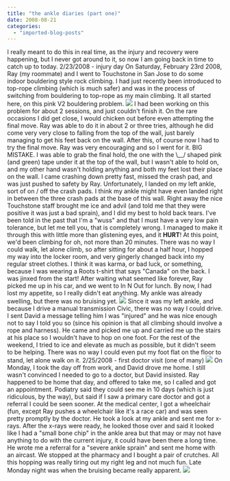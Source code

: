 ```yaml
---
title: "the ankle diaries (part one)"
date: 2008-08-21
categories: 
  - "imported-blog-posts"
---
```


I really meant to do this in real time, as the injury and recovery were happening, but I never got around to it, so now I am going back in time to catch up to today. 2/23/2008 - injury day On Saturday, February 23rd 2008, Ray (my roommate) and I went to Touchstone in San Jose to do some indoor bouldering style rock climbing. I had just recently been introduced to top-rope climbing (which is much safer) and was in the process of switching from bouldering to top-rope as my main climbing. It all started here, on this pink V2 bouldering problem. ![](images/n608716479_954990_352.jpg) I had been working on this problem for about 2 sessions, and just couldn't finish it. On the rare occasions I did get close, I would chicken out before even attempting the final move. Ray was able to do it in about 2 or three tries, although he did come very very close to falling from the top of the wall, just barely managing to get his feet back on the wall. After this, of course now I had to try the final move. Ray was very encouraging and so I went for it. BIG MISTAKE. I was able to grab the final hold, the one with the \\\_\_/ shaped pink (and green) tape under it at the top of the wall, but I wasn't able to hold on, and my other hand wasn't holding anything and both my feet lost their place on the wall. I came crashing down pretty fast, missed the crash pad, and was just pushed to safety by Ray. Unfortunately, I landed on my left ankle, sort of on / off the crash pads. I think my ankle might have even landed right in between the three crash pads at the base of this wall. Right away the nice Touchstone staff brought me ice and advil (and told me that they were positive it was just a bad sprain), and I did my best to hold back tears. I've been told in the past that I'm a "wuss" and that I must have a very low pain tolerance, but let me tell you, that is completely wrong. I managed to make it through this with little more than glistening eyes, and it **HURT**! At this point, we'd been climbing for oh, not more than 20 minutes. There was no way I could walk, let alone climb, so after sitting for about a half hour, I hopped my way into the locker room, and very gingerly changed back into my regular street clothes. I think it was karma, or bad luck, or something, because I was wearing a Roots t-shirt that says "Canada" on the back. I was jinxed from the start! After waiting what seemed like forever, Ray picked me up in his car, and we went to In N Out for lunch. By now, I had lost my appetite, so I really didn't eat anything. My ankle was already swelling, but there was no bruising yet. ![](images/n608716479_949208_5781.jpg) Since it was my left ankle, and because I drive a manual transmission Civic, there was no way I could drive. I sent David a message telling him I was "injured" and he was nice enough not to say I told you so (since his opinion is that all climbing should involve a rope and harness). He came and picked me up and carried me up the stairs at his place so I wouldn't have to hop on one foot. For the rest of the weekend, I tried to ice and elevate as much as possible, but it didn't seem to be helping. There was no way I could even put my foot flat on the floor to stand, let alone walk on it. 2/25/2008 - first doctor visit (one of many) ![](images/n608716479_949182_2147.jpg) On Monday, I took the day off from work, and David drove me home. I still wasn't convinced I needed to go to a doctor, but David insisted. Ray happened to be home that day, and offered to take me, so I called and got an appointment. Podiatry said they could see me in 10 days (which is just ridiculous, by the way), but said if I saw a primary care doctor and got a referral I could be seen sooner. At the medical center, I got a wheelchair (fun, except Ray pushes a wheelchair like it's a race car) and was seen pretty promptly by the doctor. He took a look at my ankle and sent me for x-rays. After the x-rays were ready, he looked those over and said it looked like I had a "small bone chip" in the ankle area but that may or may not have anything to do with the current injury, it could have been there a long time. He wrote me a referral for a "severe ankle sprain" and sent me home with an aircast. We stopped at the pharmacy and I bought a pair of crutches. All this hopping was really tiring out my right leg and not much fun. Late Monday night was when the bruising became really apparent. ![](images/n608716479_949184_2764.jpg)
